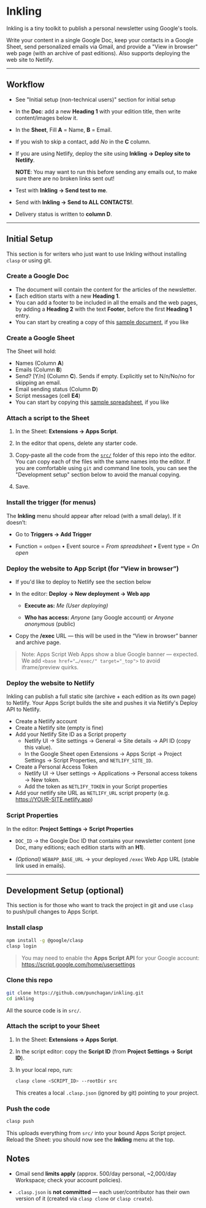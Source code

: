 # Inkling

Inkling is a tiny toolkit to publish a personal newsletter using Google's tools.

Write your content in a single Google Doc, keep your contacts in a Google
Sheet, send personalized emails via Gmail, and provide a "View in browser" web
page (with an archive of past editions). Also supports deploying the web site
to Netlify.

---

## Workflow

- See "Initial setup (non-technical users)" section for initial setup

- In the **Doc**: add a new **Heading 1** with your edition title, then write
  content/images below it.

- In the **Sheet**, Fill **A** = Name, **B** = Email.

- If you wish to skip a contact, add _No_ in the **C** column.

- If you are using Netlify, deploy the site using **Inkling → Deploy site to
  Netlify**. 
  
  **NOTE**: You may want to run this before sending any emails out, to make
  sure there are no broken links sent out!

- Test with **Inkling → Send test to me**.

- Send with **Inkling → Send to ALL CONTACTS!**.

- Delivery status is written to **column D**.

---

## Initial Setup

This section is for writers who just want to use Inkling without installing
`clasp` or using git.

### Create a Google Doc

- The document will contain the content for the articles of the newsletter.
- Each edition starts with a new **Heading 1**.
- You can add a footer to be included in all the emails and the web pages, by
  adding a **Heading 2** with the text **Footer**, before the first **Heading
  1** entry.
- You can start by creating a copy of this [sample document], if you like

[sample document]: https://docs.google.com/document/d/1kgCmkiNCAKmBgc7aK2e_M-AGWNf3nzOUMFt62Tnd6wg/edit?usp=sharing

### Create a Google Sheet

The Sheet will hold:
- Names (Column **A**)
- Emails (Column **B**)
- Send? [Y/n] (Column **C**). Sends if empty. Explicitly set to N/n/No/no for
  skipping an email.
- Email sending status (Column **D**)
- Script messages (cell **E4**)
- You can start by copying this [sample spreadsheet], if you like

[sample spreadsheet]: https://docs.google.com/spreadsheets/d/1PSPL_fuiFrTXmgqjQZH36B0WnC-UnNKPQBIBXS8oJ_c/edit?gid=0#gid=0

### Attach a script to the Sheet

1. In the Sheet: **Extensions → Apps Script**.

2. In the editor that opens, delete any starter code.

3. Copy-paste all the code from the [`src/`](src/) folder of this repo into the
   editor. You can copy each of the files with the same names into the editor.
   If you are comfortable using `git` and command line tools, you can see the
   "Development setup" section below to avoid the manual copying.

4. Save.

### Install the trigger (for menus)

The **Inkling** menu should appear after reload (with a small delay). If it
doesn’t:

- Go to **Triggers → Add Trigger**

- Function = `onOpen` • Event source = *From spreadsheet* • Event type = *On open*

### Deploy the website to App Script (for “View in browser”)

- If you'd like to deploy to Netlify see the section below

- In the editor: **Deploy → New deployment → Web app**

  - **Execute as:** *Me (User deploying)*

  - **Who has access:** *Anyone* (any Google account) or *Anyone anonymous* (public)

- Copy the **/exec** URL — this will be used in the “View in browser” banner
  and archive page.

> Note: Apps Script Web Apps show a blue Google banner — expected. We add
> `<base href="…/exec/" target="_top">` to avoid iframe/preview quirks.

### Deploy the website to Netlify

Inkling can publish a full static site (archive + each edition as its own page)
to Netlify. Your Apps Script builds the site and pushes it via Netlify's Deploy
API to Netlify.

- Create a Netlify account
- Create a Netlify site (empty is fine)
- Add your Netlify Site ID as a Script property
  - Netlify UI → Site settings → General → Site details → API ID (copy this value).
  - In the Google Sheet open Extensions → Apps Script → Project Settings → Script
    Properties, and `NETLIFY_SITE_ID`.
- Create a Personal Access Token
  - Netlify UI → User settings → Applications → Personal access tokens → New token.
  - Add the token as `NETLIFY_TOKEN` in your Script properties
- Add your netlify site URL as `NETLIFY_URL` script property (e.g. https://YOUR-SITE.netlify.app)

### Script Properties

In the editor: **Project Settings → Script Properties**

- `DOC_ID` → the Google Doc ID that contains your newsletter content (one Doc,
  many editions; each edition starts with an **H1**).

- *(Optional)* `WEBAPP_BASE_URL` → your deployed `/exec` Web App URL (stable
  link used in emails).

---

## Development Setup (optional)

This section is for those who want to track the project in git and use `clasp`
to push/pull changes to Apps Script.

### Install clasp

```bash
npm install -g @google/clasp
clasp login
```

> You may need to enable the **Apps Script API** for your Google account:
> https://script.google.com/home/usersettings

### Clone this repo

```bash
git clone https://github.com/punchagan/inkling.git
cd inkling
```

All the source code is in `src/`.

### Attach the script to your Sheet

1. In the Sheet: **Extensions → Apps Script**.

2. In the script editor: copy the **Script ID** (from **Project Settings →
   Script ID**).

3. In your local repo, run:

   ```bash
   clasp clone <SCRIPT_ID> --rootDir src
   ```

   This creates a local `.clasp.json` (ignored by git) pointing to your project.

### Push the code

```bash
clasp push
```

This uploads everything from `src/` into your bound Apps Script project. Reload
the Sheet: you should now see the **Inkling** menu at the top.

## Notes

- Gmail send **limits apply** (approx. 500/day personal, ~2,000/day Workspace;
  check your account policies).

- `.clasp.json` is **not committed** — each user/contributor has their own
  version of it (created via `clasp clone` or `clasp create`).

